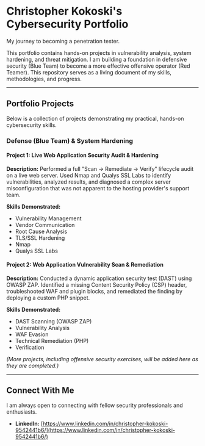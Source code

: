 # Christopher Kokoski's Cybersecurity Portfolio

My journey to becoming a penetration tester.

This portfolio contains hands-on projects in vulnerability analysis, system hardening, and threat mitigation. I am building a foundation in defensive security (Blue Team) to become a more effective offensive operator (Red Teamer). This repository serves as a living document of my skills, methodologies, and progress.

---

## Portfolio Projects
Below is a collection of projects demonstrating my practical, hands-on cybersecurity skills.

### Defense (Blue Team) & System Hardening

#### Project 1: Live Web Application Security Audit & Hardening
**Description:** Performed a full "Scan -> Remediate -> Verify" lifecycle audit on a live web server. Used Nmap and Qualys SSL Labs to identify vulnerabilities, analyzed results, and diagnosed a complex server misconfiguration that was not apparent to the hosting provider's support team.

**Skills Demonstrated:**
* Vulnerability Management
* Vendor Communication
* Root Cause Analysis
* TLS/SSL Hardening
* Nmap
* Qualys SSL Labs

#### Project 2: Web Application Vulnerability Scan & Remediation
**Description:** Conducted a dynamic application security test (DAST) using OWASP ZAP. Identified a missing Content Security Policy (CSP) header, troubleshooted WAF and plugin blocks, and remediated the finding by deploying a custom PHP snippet.

**Skills Demonstrated:**
* DAST Scanning (OWASP ZAP)
* Vulnerability Analysis
* WAF Evasion
* Technical Remediation (PHP)
* Verification

*(More projects, including offensive security exercises, will be added here as they are completed.)*

---

## Connect With Me
I am always open to connecting with fellow security professionals and enthusiasts.

- **LinkedIn:** [https://www.linkedin.com/in/christopher-kokoski-9542441b6/](https://www.linkedin.com/in/christopher-kokoski-9542441b6/)
